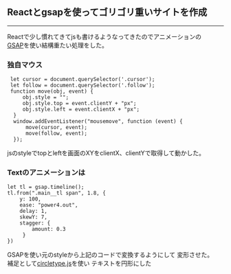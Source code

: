## **Reactとgsapを使ってゴリゴリ重いサイトを作成**

***

Reactで少し慣れてきてjsも書けるようなってきたのでアニメーションの<br>
[GSAP](https://greensock.com/gsap/)を使い結構重たい処理をした。

### 独自マウス
```
 let cursor = document.querySelector('.cursor');
 let follow = document.querySelector('.follow');
 function move(obj, event) {
     obj.style = "";
     obj.style.top = event.clientY + "px";
     obj.style.left = event.clientX + "px";
  }
  window.addEventListener("mousemove", function (event) {
      move(cursor, event);
      move(follow, event);
  });
```
jsのstyleでtopとleftを画面のXYをclientX、clientYで取得して動かした。

### Textのアニメーションは
```
let tl = gsap.timeline();
tl.from(".main__tl span", 1.8, {
    y: 100,
    ease: "power4.out",
    delay: 1,
    skewY: 7,
    stagger: {
        amount: 0.3
     }
})
```
GSAPを使い元のstyleから上記のコードで変換するようにして
変形させた。
<br>
補足として[circletype.js](https://circletype.labwire.ca/)を使い
テキストを円形にした

